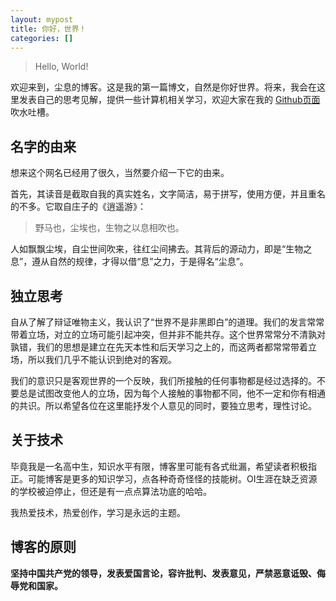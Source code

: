 ```yaml
---
layout: mypost
title: 你好，世界！
categories: []
---
```

> Hello, World!

欢迎来到，尘息的博客。这是我的第一篇博文，自然是你好世界。将来，我会在这里发表自己的思考见解，提供一些计算机相关学习，欢迎大家在我的 [Github页面](https://github.com/chenxijun/chenxijun.github.io/) 吹水吐槽。

## 名字的由来

想来这个网名已经用了很久，当然要介绍一下它的由来。

首先，其读音是截取自我的真实姓名，文字简洁，易于拼写，使用方便，并且重名的不多。它取自庄子的《逍遥游》：

> 野马也，尘埃也，生物之以息相吹也。

人如飘飘尘埃，自尘世间吹来，往红尘间拂去。其背后的源动力，即是“生物之息”，遵从自然的规律，才得以借“息”之力，于是得名“尘息”。

## 独立思考

自从了解了辩证唯物主义，我认识了“世界不是非黑即白”的道理。我们的发言常常带着立场，对立的立场可能引起冲突，但并非不能共存。这个世界常常分不清孰对孰错，我们的思想是建立在先天本性和后天学习之上的，而这两者都常常带着立场，所以我们几乎不能认识到绝对的客观。

我们的意识只是客观世界的一个反映，我们所接触的任何事物都是经过选择的。不要总是试图改变他人的立场，因为每个人接触的事物都不同，他不一定和你有相通的共识。所以希望各位在这里能抒发个人意见的同时，要独立思考，理性讨论。

## 关于技术

毕竟我是一名高中生，知识水平有限，博客里可能有各式纰漏，希望读者积极指正。可能博客是更多的知识学习，点各种奇奇怪怪的技能树。OI生涯在缺乏资源的学校被迫停止，但还是有一点点算法功底的哈哈。

我热爱技术，热爱创作，学习是永远的主题。

## 博客的原则

**坚持中国共产党的领导，发表爱国言论，容许批判、发表意见，严禁恶意诋毁、侮辱党和国家。**
